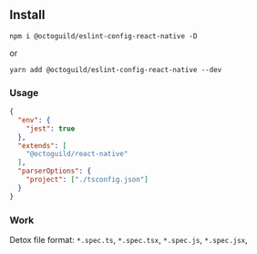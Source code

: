 ## Install

`npm i @octoguild/eslint-config-react-native -D`

or

`yarn add @octoguild/eslint-config-react-native --dev`



### Usage

```json
{
  "env": {
    "jest": true
  },
  "extends": [
    "@octoguild/react-native"
  ],
  "parserOptions": {
    "project": ["./tsconfig.json"]
  }
}
```

### Work

Detox file format: 
`*.spec.ts`, 
`*.spec.tsx`,
`*.spec.js`, 
`*.spec.jsx`,
